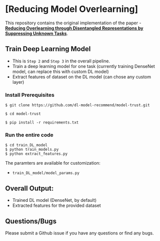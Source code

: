# [Reducing Model Overlearning]

This repository contains the original implementation of the paper - **[Reducing Overlearning through Disentangled Representations by Suppressing Unknown Tasks]()**.


## Train Deep Learning Model

 - This is `Step 2` and `Step 3` in the overall pipeline.
 - Train a deep learning model for one task (currently training DenseNet model, can replace this with custom DL model)
 - Extract features of dataset on the DL model (can chose any custom layer)

### Install Prerequisites

```
$ git clone https://github.com/dl-model-recommend/model-trust.git

$ cd model-trust

$ pip install -r requirements.txt
```

### Run the entire code

```
$ cd train_DL_model
$ python train_models.py
$ python extract_features.py
```
The paramters are available for customization:
 - `train_DL_model/model_params.py`


## Overall Output:
 - Trained DL model (DenseNet, by default)
 - Extracted features for the provided dataset 

## Questions/Bugs

Please submit a Github issue if you have any questions or find any bugs.
